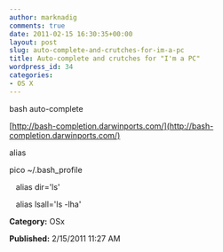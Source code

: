 ```yaml
---
author: marknadig
comments: true
date: 2011-02-15 16:30:35+00:00
layout: post
slug: auto-complete-and-crutches-for-im-a-pc
title: Auto-complete and crutches for "I'm a PC"
wordpress_id: 34
categories:
- OS X
---
```


bash auto-complete

[http://bash-completion.darwinports.com/](http://bash-completion.darwinports.com/)

alias

pico ~/.bash_profile

   alias dir='ls'

   alias lsall='ls -lha'

**Category:** OSx

**Published:** 2/15/2011 11:27 AM


